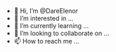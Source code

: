 - 👋 Hi, I’m @DareElenor
- 👀 I’m interested in ...
- 🌱 I’m currently learning ...
- 💞️ I’m looking to collaborate on ...
- 📫 How to reach me ...

<!---
DareElenor/DareElenor is a ✨ special ✨ repository because its `README.md` (this file) appears on your GitHub profile.
You can click the Preview link to take a look at your changes.
--->
